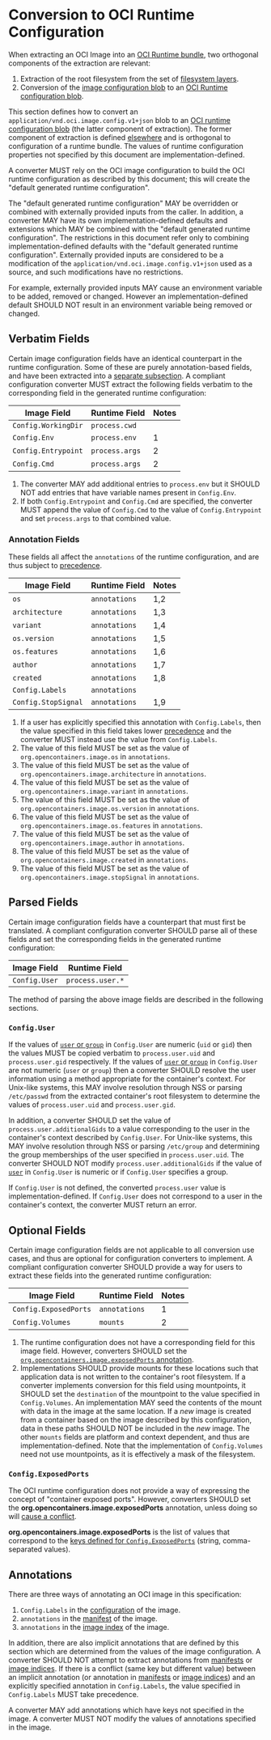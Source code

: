# Conversion to OCI Runtime Configuration

When extracting an OCI Image into an [OCI Runtime bundle][oci-runtime-bundle], two orthogonal components of the extraction are relevant:

1. Extraction of the root filesystem from the set of [filesystem layers](layer.md).
2. Conversion of the [image configuration blob](config.md) to an [OCI Runtime configuration blob][oci-runtime-config].

This section defines how to convert an `application/vnd.oci.image.config.v1+json` blob to an [OCI runtime configuration blob][oci-runtime-config] (the latter component of extraction).
The former component of extraction is defined [elsewhere](layer.md) and is orthogonal to configuration of a runtime bundle.
The values of runtime configuration properties not specified by this document are implementation-defined.

A converter MUST rely on the OCI image configuration to build the OCI runtime configuration as described by this document; this will create the "default generated runtime configuration".

The "default generated runtime configuration" MAY be overridden or combined with externally provided inputs from the caller.
In addition, a converter MAY have its own implementation-defined defaults and extensions which MAY be combined with the "default generated runtime configuration".
The restrictions in this document refer only to combining implementation-defined defaults with the "default generated runtime configuration".
Externally provided inputs are considered to be a modification of the `application/vnd.oci.image.config.v1+json` used as a source, and such modifications have no restrictions.

For example, externally provided inputs MAY cause an environment variable to be added, removed or changed.
However an implementation-defined default SHOULD NOT result in an environment variable being removed or changed.

## Verbatim Fields

Certain image configuration fields have an identical counterpart in the runtime configuration.
Some of these are purely annotation-based fields, and have been extracted into a [separate subsection](#annotation-fields).
A compliant configuration converter MUST extract the following fields verbatim to the corresponding field in the generated runtime configuration:

| Image Field         | Runtime Field   | Notes |
| ------------------- | --------------- | ----- |
| `Config.WorkingDir` | `process.cwd`   |       |
| `Config.Env`        | `process.env`   | 1     |
| `Config.Entrypoint` | `process.args`  | 2     |
| `Config.Cmd`        | `process.args`  | 2     |

1. The converter MAY add additional entries to `process.env` but it SHOULD NOT add entries that have variable names present in `Config.Env`.
2. If both `Config.Entrypoint` and `Config.Cmd` are specified, the converter MUST append the value of `Config.Cmd` to the value of `Config.Entrypoint` and set `process.args` to that combined value.

### Annotation Fields

These fields all affect the `annotations` of the runtime configuration, and are thus subject to [precedence](#annotations).

| Image Field         | Runtime Field   | Notes |
| ------------------- | --------------- | ----- |
| `os`                | `annotations`   | 1,2   |
| `architecture`      | `annotations`   | 1,3   |
| `variant`           | `annotations`   | 1,4   |
| `os.version`        | `annotations`   | 1,5   |
| `os.features`       | `annotations`   | 1,6   |
| `author`            | `annotations`   | 1,7   |
| `created`           | `annotations`   | 1,8   |
| `Config.Labels`     | `annotations`   |       |
| `Config.StopSignal` | `annotations`   | 1,9   |

1. If a user has explicitly specified this annotation with `Config.Labels`, then the value specified in this field takes lower [precedence](#annotations) and the converter MUST instead use the value from `Config.Labels`.
2. The value of this field MUST be set as the value of `org.opencontainers.image.os` in `annotations`.
3. The value of this field MUST be set as the value of `org.opencontainers.image.architecture` in `annotations`.
4. The value of this field MUST be set as the value of `org.opencontainers.image.variant` in `annotations`.
5. The value of this field MUST be set as the value of `org.opencontainers.image.os.version` in `annotations`.
6. The value of this field MUST be set as the value of `org.opencontainers.image.os.features` in `annotations`.
7. The value of this field MUST be set as the value of `org.opencontainers.image.author` in `annotations`.
8. The value of this field MUST be set as the value of `org.opencontainers.image.created` in `annotations`.
9. The value of this field MUST be set as the value of `org.opencontainers.image.stopSignal` in `annotations`.

## Parsed Fields

Certain image configuration fields have a counterpart that must first be translated.
A compliant configuration converter SHOULD parse all of these fields and set the corresponding fields in the generated runtime configuration:

| Image Field         | Runtime Field    |
| ------------------- | ---------------  |
| `Config.User`       | `process.user.*` |

The method of parsing the above image fields are described in the following sections.

### `Config.User`

If the values of [`user` or `group`](config.md#properties) in `Config.User` are numeric (`uid` or `gid`) then the values MUST be copied verbatim to `process.user.uid` and `process.user.gid` respectively.
If the values of [`user` or `group`](config.md#properties) in `Config.User` are not numeric (`user` or `group`) then a converter SHOULD resolve the user information using a method appropriate for the container's context.
For Unix-like systems, this MAY involve resolution through NSS or parsing `/etc/passwd` from the extracted container's root filesystem to determine the values of `process.user.uid` and `process.user.gid`.

In addition, a converter SHOULD set the value of `process.user.additionalGids` to a value corresponding to the user in the container's context described by `Config.User`.
For Unix-like systems, this MAY involve resolution through NSS or parsing `/etc/group` and determining the group memberships of the user specified in `process.user.uid`.
The converter SHOULD NOT modify `process.user.additionalGids` if the value of [`user`](config.md#properties) in `Config.User` is numeric or if `Config.User` specifies a group.

If `Config.User` is not defined, the converted `process.user` value is implementation-defined.
If `Config.User` does not correspond to a user in the container's context, the converter MUST return an error.

## Optional Fields

Certain image configuration fields are not applicable to all conversion use cases, and thus are optional for configuration converters to implement.
A compliant configuration converter SHOULD provide a way for users to extract these fields into the generated runtime configuration:

| Image Field           | Runtime Field      | Notes |
| --------------------- | ------------------ | ----- |
| `Config.ExposedPorts` | `annotations`      | 1     |
| `Config.Volumes`      | `mounts`           | 2     |

1. The runtime configuration does not have a corresponding field for this image field.
   However, converters SHOULD set the [`org.opencontainers.image.exposedPorts` annotation](#configexposedports).
2. Implementations SHOULD provide mounts for these locations such that application data is not written to the container's root filesystem.
   If a converter implements conversion for this field using mountpoints, it SHOULD set the `destination` of the mountpoint to the value specified in `Config.Volumes`.
   An implementation MAY seed the contents of the mount with data in the image at the same location.
   If a _new_ image is created from a container based on the image described by this configuration, data in these paths SHOULD NOT be included in the _new_ image.
   The other `mounts` fields are platform and context dependent, and thus are implementation-defined.
   Note that the implementation of `Config.Volumes` need not use mountpoints, as it is effectively a mask of the filesystem.

### `Config.ExposedPorts`

The OCI runtime configuration does not provide a way of expressing the concept of "container exposed ports".
However, converters SHOULD set the **org.opencontainers.image.exposedPorts** annotation, unless doing so will [cause a conflict](#annotations).

**org.opencontainers.image.exposedPorts** is the list of values that correspond to the [keys defined for `Config.ExposedPorts`](config.md) (string, comma-separated values).

## Annotations

There are three ways of annotating an OCI image in this specification:

1. `Config.Labels` in the [configuration](config.md) of the image.
2. `annotations` in the [manifest](manifest.md) of the image.
3. `annotations` in the [image index](image-index.md) of the image.

In addition, there are also implicit annotations that are defined by this section which are determined from the values of the image configuration.
A converter SHOULD NOT attempt to extract annotations from [manifests](manifest.md) or [image indices](image-index.md).
If there is a conflict (same key but different value) between an implicit annotation (or annotation in [manifests](manifest.md) or [image indices](image-index.md)) and an explicitly specified annotation in `Config.Labels`, the value specified in `Config.Labels` MUST take precedence.

A converter MAY add annotations which have keys not specified in the image.
A converter MUST NOT modify the values of annotations specified in the image.

[oci-runtime-bundle]: https://github.com/opencontainers/runtime-spec/blob/v1.2.0/bundle.md
[oci-runtime-config]: https://github.com/opencontainers/runtime-spec/blob/v1.2.0/config.md
